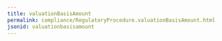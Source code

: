 ```yaml
---
title: valuationBasisAmount
permalink: compliance/RegulatoryProcedure.valuationBasisAmount.html
jsonid: valuationbasisamount
---
```


